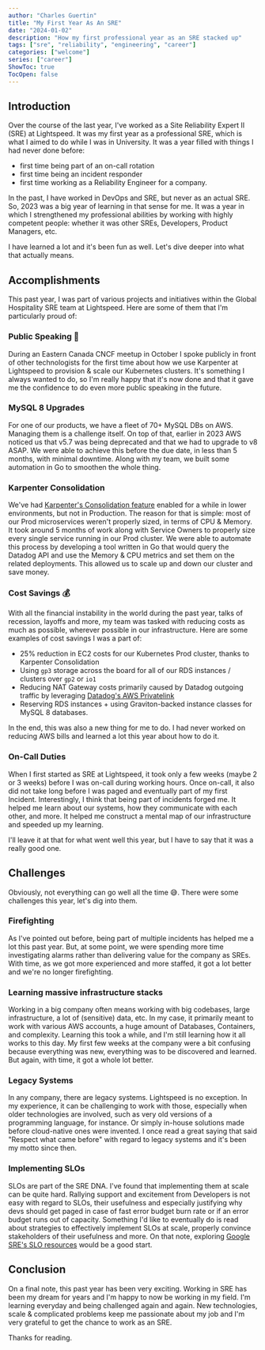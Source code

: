 ```yaml
---
author: "Charles Guertin"
title: "My First Year As An SRE"
date: "2024-01-02"
description: "How my first professional year as an SRE stacked up"
tags: ["sre", "reliability", "engineering", "career"]
categories: ["welcome"]
series: ["career"]
ShowToc: true
TocOpen: false
---
```


## Introduction

Over the course of the last year, I've worked as a Site Reliability Expert II (SRE) at Lightspeed. It was my first year as a professional SRE, which is what I aimed to do while I was in University. It was a year filled with things I had never done before:

* first time being part of an on-call rotation
* first time being an incident responder
* first time working as a Reliability Engineer for a company.

In the past, I have worked in DevOps and SRE, but never as an actual SRE. So, 2023 was a big year of learning in that sense for me. It was a year in which I strengthened my professional abilities by working with highly competent people: whether it was other SREs, Developers, Product Managers, etc.

I have learned a lot and it's been fun as well. Let's dive deeper into what that actually means.

## Accomplishments

This past year, I was part of various projects and initiatives within the Global Hospitality SRE team at Lightspeed.
Here are some of them that I'm particularly proud of:

### Public Speaking :mega:

During an Eastern Canada CNCF meetup in October I spoke publicly in front of other technologists for the first time about how we use Karpenter at Lightspeed to provision & scale our Kubernetes clusters. It's something I always wanted to do, so I'm really happy that it's now done and that it gave me the confidence to do even more public speaking in the future.

### MySQL 8 Upgrades

For one of our products, we have a fleet of 70+ MySQL DBs on AWS. Managing them is a challenge itself. On top of that, earlier in 2023 AWS noticed us that v5.7 was being deprecated and that we had to upgrade to v8 ASAP. We were able to achieve this before the due date, in less than 5 months, with minimal downtime. Along with my team, we built some automation in Go to smoothen the whole thing.

### Karpenter Consolidation

We've had [Karpenter's Consolidation feature](https://karpenter.sh/preview/concepts/disruption/#consolidation) enabled for a while in lower environments, but not in Production. The reason for that is simple: most of our Prod microservices weren't properly sized, in terms of CPU & Memory. It took around 5 months of work along with Service Owners to properly size every single service running in our Prod cluster. We were able to automate this process by developing a tool written in Go that would query the Datadog API and use the Memory & CPU metrics and set them on the related deployments. This allowed us to scale up and down our cluster and save money.

### Cost Savings :moneybag:

With all the financial instability in the world during the past year, talks of recession, layoffs and more, my team was tasked with reducing costs as much as possible, wherever possible in our infrastructure. Here are some examples of cost savings I was a part of:

* 25% reduction in EC2 costs for our Kubernetes Prod cluster, thanks to Karpenter Consolidation
* Using `gp3` storage across the board for all of our RDS instances / clusters over `gp2` or `io1`
* Reducing NAT Gateway costs primarily caused by Datadog outgoing traffic by leveraging [Datadog's AWS Privatelink](https://docs.datadoghq.com/agent/guide/private-link/?tab=connectfromsameregion)
* Reserving RDS instances + using Graviton-backed instance classes for MySQL 8 databases.

In the end, this was also a new thing for me to do. I had never worked on reducing AWS bills and learned a lot this year about how to do it.

### On-Call Duties

When I first started as SRE at Lightspeed, it took only a few weeks (maybe 2 or 3 weeks) before I was on-call during working hours. Once on-call, it also did not take long before I was paged and eventually part of my first Incident. Interestingly, I think that being part of incidents forged me. It helped me learn about our systems, how they communicate with each other, and more. It helped me construct a mental map of our infrastructure and speeded up my learning.

I'll leave it at that for what went well this year, but I have to say that it was a really good one.

## Challenges

Obviously, not everything can go well all the time :sweat_smile:. There were some challenges this year, let's dig into them.

### Firefighting

As I've pointed out before, being part of multiple incidents has helped me a lot this past year. But, at some point, we were spending more time investigating alarms rather than delivering value for the company as SREs. With time, as we got more experienced and more staffed, it got a lot better and we're no longer firefighting.

### Learning massive infrastructure stacks

Working in a big company often means working with big codebases, large infrastructure, a lot of (sensitive) data, etc. In my case, it primarily meant to work with various AWS accounts, a huge amount of Databases, Containers, and complexity. Learning this took a while, and I'm still learning how it all works to this day. My first few weeks at the company were a bit confusing because everything was new, everything was to be discovered and learned. But again, with time, it got a whole lot better.

### Legacy Systems

In any company, there are legacy systems. Lightspeed is no exception. In my experience, it can be challenging to work with those, especially when older technologies are involved, such as very old versions of a programming language, for instance. Or simply in-house solutions made before cloud-native ones were invented. I once read a great saying that said "Respect what came before" with regard to legacy systems and it's been my motto since then.

### Implementing SLOs

SLOs are part of the SRE DNA. I've found that implementing them at scale can be quite hard. Rallying support and excitement from Developers is not easy with regard to SLOs, their usefulness and especially justifying why devs should get paged in case of fast error budget burn rate or if an error budget runs out of capacity. Something I'd like to eventually do is read about strategies to effectively implement SLOs at scale, properly convince stakeholders of their usefulness and more. On that note, exploring [Google SRE's SLO resources](https://sre.google/resources/) would be a good start.

## Conclusion

On a final note, this past year has been very exciting. Working in SRE has been my dream for years and I'm happy to now be working in my field. I'm learning everyday and being challenged again and again. New technologies, scale & complicated problems keep me passionate about my job and I'm very grateful to get the chance to work as an SRE.


Thanks for reading.